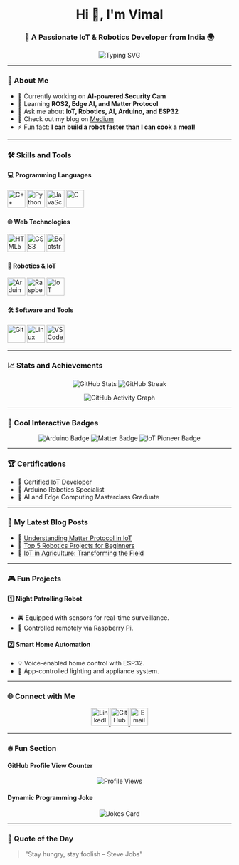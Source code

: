 <h1 align="center">Hi 👋, I'm Vimal</h1>
<h3 align="center">🚀 A Passionate IoT & Robotics Developer from India 🌍</h3>

<p align="center">
  <img src="https://readme-typing-svg.herokuapp.com?color=36BCF7&lines=IoT+Innovator;Robotics+Enthusiast;Open+Source+Contributor;Tech+Educator+and+Mentor;Problem+Solver" alt="Typing SVG">
</p>

---

### 🌟 About Me
- 🔭 Currently working on **AI-powered Security Cam**  
- 🌱 Learning **ROS2, Edge AI, and Matter Protocol**  
- 💬 Ask me about **IoT, Robotics, AI, Arduino, and ESP32**  
- 📝 Check out my blog on [Medium](https://medium.com/@vimalmurugan314)  
- ⚡ Fun fact: **I can build a robot faster than I can cook a meal!**

---

### 🛠️ Skills and Tools

#### **💻 Programming Languages**
<p>
  <img src="https://img.icons8.com/color/48/000000/c-plus-plus-logo.png" alt="C++" width="40"/> 
  <img src="https://img.icons8.com/color/48/000000/python.png" alt="Python" width="40"/>
  <img src="https://img.icons8.com/color/48/000000/javascript.png" alt="JavaScript" width="40"/>
  <img src="https://img.icons8.com/color/48/000000/c-programming.png" alt="C" width="40"/>
</p>

#### **🌐 Web Technologies**
<p>
  <img src="https://img.icons8.com/color/48/000000/html-5--v1.png" alt="HTML5" width="40"/> 
  <img src="https://img.icons8.com/color/48/000000/css3.png" alt="CSS3" width="40"/> 
  <img src="https://img.icons8.com/color/48/000000/bootstrap.png" alt="Bootstrap" width="40"/> 
</p>

#### **🤖 Robotics & IoT**
<p>
  <img src="https://cdn.worldvectorlogo.com/logos/arduino-1.svg" alt="Arduino" width="40"/> 
  <img src="https://img.icons8.com/color/48/000000/raspberry-pi.png" alt="Raspberry Pi" width="40"/> 
  <img src="https://img.icons8.com/nolan/64/iot.png" alt="IoT" width="40"/>
</p>

#### **🛠 Software and Tools**
<p>
  <img src="https://img.icons8.com/color/48/000000/git.png" alt="Git" width="40"/> 
  <img src="https://img.icons8.com/color/48/000000/linux.png" alt="Linux" width="40"/> 
  <img src="https://img.icons8.com/color/48/000000/visual-studio-code-2019.png" alt="VS Code" width="40"/>
</p>

---

### 📈 Stats and Achievements

<p align="center">
  <img src="https://github-readme-stats.vercel.app/api?username=itsvimalm&show_icons=true&theme=react" alt="GitHub Stats" />
  <img src="https://github-readme-streak-stats.herokuapp.com/?user=itsvimalm&theme=react" alt="GitHub Streak" />
</p>

<p align="center">
  <img src="https://github-readme-activity-graph.vercel.app/graph?username=itsvimalm&theme=react-dark" alt="GitHub Activity Graph" />
</p>

---

### 🧩 Cool Interactive Badges  
<p align="center">
  <img src="https://img.shields.io/badge/Made%20With-Arduino-blue?style=for-the-badge" alt="Arduino Badge"/>
  <img src="https://img.shields.io/badge/Framework-Matter-orange?style=for-the-badge" alt="Matter Badge"/>
  <img src="https://img.shields.io/badge/IoT-Pioneer-green?style=for-the-badge" alt="IoT Pioneer Badge"/>
</p>

---

### 🏆 Certifications
- 🔹 Certified IoT Developer  
- 🔹 Arduino Robotics Specialist  
- 🔹 AI and Edge Computing Masterclass Graduate  

---

### 📖 My Latest Blog Posts  
- 🌟 [Understanding Matter Protocol in IoT](https://medium.com/@vimalmurugan314)  
- 🚀 [Top 5 Robotics Projects for Beginners](https://medium.com/@vimalmurugan314)  
- 🔬 [IoT in Agriculture: Transforming the Field](https://medium.com/@vimalmurugan314)  

---

### 🎮 Fun Projects  
#### **1️⃣ Night Patrolling Robot**  
- 🚔 Equipped with sensors for real-time surveillance.  
- 📡 Controlled remotely via Raspberry Pi.  

#### **2️⃣ Smart Home Automation**  
- 💡 Voice-enabled home control with ESP32.  
- 📱 App-controlled lighting and appliance system.  

---

### 🌐 Connect with Me
<p align="center">
  <a href="https://linkedin.com/in/vimal-m-dev" target="_blank">
    <img src="https://img.icons8.com/fluency/48/000000/linkedin.png" alt="LinkedIn" width="40"/>
  </a>
  <a href="https://github.com/itsvimalm" target="_blank">
    <img src="https://img.icons8.com/fluency/48/000000/github.png" alt="GitHub" width="40"/>
  </a>
  <a href="mailto:vimal@dctro.in">
    <img src="https://img.icons8.com/fluency/48/000000/mail.png" alt="Email" width="40"/>
  </a>
</p>

---

### 🔥 Fun Section  
#### **GitHub Profile View Counter**  
<p align="center">
  <img src="https://komarev.com/ghpvc/?username=itsvimalm&label=Profile%20Views&color=brightgreen&style=flat-square" alt="Profile Views"/>
</p>

#### **Dynamic Programming Joke**  
<p align="center">
  <img src="https://readme-jokes.vercel.app/api" alt="Jokes Card"/>
</p>

---

### 📜 Quote of the Day  
> "Stay hungry, stay foolish – Steve Jobs"  
